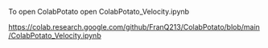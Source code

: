 To open ColabPotato open ColabPotato_Velocity.ipynb

https://colab.research.google.com/github/FranQ213/ColabPotato/blob/main/ColabPotato_Velocity.ipynb


